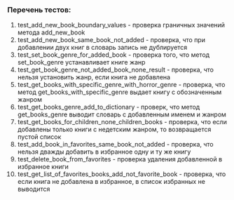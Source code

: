 ### Перечень тестов:

1. test_add_new_book_boundary_values - проверка граничных значений метода add_new_book
2. test_add_new_book_same_book_not_added - проверка, что при добавлении двух книг в словарь запись не дублируется
3. test_set_book_genre_for_added_book - проверка того, что метод set_book_genre устанавливает книге жанр
4. test_get_book_genre_not_added_book_none_result - проверка, что нельзя установить жанр, если книга не добавлена
5. test_get_books_with_specific_genre_with_horror_genre - проверка, что метод get_books_with_specific_genre выдает книгу с обозначенным жанром
6. test_get_books_genre_add_to_dictionary - проверк, что метод get_books_genre выводит словарь с добавленным именем и жанром
7. test_get_books_for_children_none_children_books - проверка, что если добавлены только книги с недетским жанром, то возвращается пустой список
8. test_add_book_in_favorites_same_book_not_added - проверка, что нельзя дважды добавить в избранное одну и ту же книгу
9. test_delete_book_from_favorites - проверка удаления добавленной в избранное книги
10. test_get_list_of_favorites_books_add_not_favorite_book - проверка, что если книга не добавлена в избранное, в список избранных не выводится